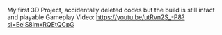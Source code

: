 My first 3D Project, accidentally deleted codes but the build is still intact and playable
Gameplay Video: https://youtu.be/utRvn2S_-P8?si=EeIS8lmxRQEtQCpG
